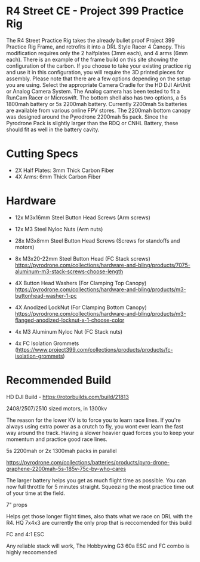 # R4 Street CE - Project 399 Practice Rig
The R4 Street Practice Rig takes the already bullet proof Project 399 Practice Rig Frame, and retrofits it into a DRL Style Racer 4 Canopy. This modification requires only the 2 halfplates (3mm each), and 4 arms (6mm each). There is an example of the frame build on this site showing the configuration of the carbon. If you choose to take your existing practice rig and use it in this configuration, you will require the 3D printed pieces for assembly. Please note that there are a few options depending on the setup you are using. Select the appropriate Camera Cradle for the HD DJI AirUnit or Analog Camera System. The Analog camera has been tested to fit a RunCam Racer or Microswift. The bottom shell also has two options, a 5s 1800mah battery or 5s 2200mah battery. Currently 2200mah 5s batteries are available from various online FPV stores. The 2200mah bottom canopy was designed around the Pyrodrone 2200mah 5s pack. Since the Pyrodrone Pack is slightly larger than the RDQ or CNHL Battery, these should fit as well in the battery cavity.

# Cutting Specs
* 2X Half Plates: 3mm Thick Carbon Fiber
* 4X Arms: 6mm Thick Carbon Fiber

# Hardware

* 12x M3x16mm Steel Button Head Screws (Arm screws)

* 12x M3 Steel Nyloc Nuts (Arm nuts)

* 28x M3x8mm Steel Button Head Screws (Screws for standoffs and motors)

* 8x M3x20-22mm Steel Button Head (FC Stack screws) https://pyrodrone.com/collections/hardware-and-bling/products/7075-aluminum-m3-stack-screws-choose-length

* 4X Button Head Washers (For Clamping Top Canopy) https://pyrodrone.com/collections/hardware-and-bling/products/m3-buttonhead-washer-1-pc

* 4X Anodized LockNut (For Clamping Bottom Canopy) https://pyrodrone.com/collections/hardware-and-bling/products/m3-flanged-anodized-locknut-x-1-choose-color

* 4x M3 Aluminum Nyloc Nut (FC Stack nuts)

* 4x FC Isolation Grommets (https://www.project399.com/collections/products/products/fc-isolation-grommets)

# Recommended Build

HD DJI Build - https://rotorbuilds.com/build/21813

2408/2507/2510 sized motors, in 1300kv

The reason for the lower KV is to force you to learn race lines. If you're always using extra power as a crutch to fly, you wont ever learn the fast way around the track. Having a slower heavier quad forces you to keep your momentum and practice good race lines. 

5s 2200mah or 2x 1300mah packs in parallel

https://pyrodrone.com/collections/batteries/products/pyro-drone-graphene-2200mah-5s-185v-75c-by-who-cares

The larger battery helps you get as much flight time as possible. You can now full throttle for 5 minutes straight. Squeezing the most practice time out of your time at the field.

7" props

Helps get those longer flight times, also thats what we race on DRL with the R4. HQ 7x4x3 are currently the only prop that is reccomended for this build

FC and 4:1 ESC

Any reliable stack will work, The Hobbywing G3 60a ESC and FC combo is highly reccomended
